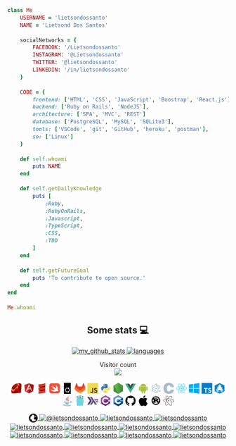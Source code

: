 ```ruby
class Me
    USERNAME = 'lietsondossanto'
    NAME = 'Lietsond Dos Santos'
    
    socialNetworks = {
        FACEBOOK: '/Lietsondossanto'
        INSTAGRAM: '@Lietsondossanto'
        TWITTER: '@lietsondossanto'
        LINKEDIN: '/in/lietsondossanto'
    }
    
    CODE = {
        frontend: ['HTML', 'CSS', 'JavaScript', 'Boostrap', 'React.js'],
        backend: ['Ruby on Rails', 'NodeJS'],
        architecture: ['SPA', 'MVC', 'REST']
        database: ['PostgreSQL', 'MySQL', 'SQLite3'],
        tools: ['VSCode', 'git', 'GitHub', 'heroku', 'postman'],
        so: ['Linux']
    }
    
    def self.whoami
        puts NAME
    end
    
    def self.getDailyKnowledge
        puts [
            :Ruby,
            :RubyOnRails,
            :Javascript,
            :TypeScript,
            :CSS,
            :TDD
        ]
    end

    def self.getFutureGoal
        puts 'To contribute to open source.'
    end
end

Me.whoami
```


<h2 align="center">Some stats 💻</h2>
<!-- status codes -->
<a align="center" href="https://lietsondossanto.github.io">
    <p align="center">
    <img src="https://github-readme-stats.vercel.app/api?username=lietsondossanto&show_icons=true&theme=dracula" alt="my_github_stats" height="170" />&nbsp;<img src="https://github-readme-stats.vercel.app/api/top-langs/?username=lietsondossanto&layout=compact&theme=dracula" alt="languages" height="170">
    </p>
</a>

<p align="center"> 
  Visitor count<br>
  <img src="https://profile-counter.glitch.me/lietsondossanto/count.svg" />
</p>

<!-- programming langs i work-->
<p align="center">
<img src="https://raw.githubusercontent.com/devicons/devicon/master/icons/ruby/ruby-original.svg" width="25px" height="25px"/>
<img src="https://raw.githubusercontent.com/devicons/devicon/master/icons/angularjs/angularjs-original.svg" width="25px" height="25px"/>
<img src="https://raw.githubusercontent.com/devicons/devicon/master/icons/scala/scala-original.svg" width="25px" height="25px"/>
<img src="https://raw.githubusercontent.com/devicons/devicon/master/icons/swift/swift-original.svg" width="25px" height="25px"/>
<img src="https://raw.githubusercontent.com/devicons/devicon/master/icons/ubuntu/ubuntu-plain.svg" width="25px" height="25px"/>
<img src="https://raw.githubusercontent.com/devicons/devicon/master/icons/gitlab/gitlab-original.svg" width="25px" height="25px"/>
<img src="https://raw.githubusercontent.com/devicons/devicon/master/icons/javascript/javascript-original.svg" width="25px" height="25px"/>
<img src="https://raw.githubusercontent.com/devicons/devicon/master/icons/python/python-original.svg" width="25px" height="25px"/>
<img src="https://raw.githubusercontent.com/devicons/devicon/master/icons/nodejs/nodejs-original.svg" width="25px" height="25px"/>
<img src="https://raw.githubusercontent.com/devicons/devicon/master/icons/vuejs/vuejs-original.svg" width="25px" height="25px"/>
<img src="https://raw.githubusercontent.com/devicons/devicon/master/icons/android/android-original.svg" width="25px" height="25px"/>
<img src="https://raw.githubusercontent.com/devicons/devicon/master/icons/electron/electron-original.svg" width="25px" height="25px"/>
<img src="https://raw.githubusercontent.com/devicons/devicon/master/icons/c/c-original.svg" width="25px" height="25px"/>
<img src="https://raw.githubusercontent.com/devicons/devicon/master/icons/react/react-original.svg" width="25px" height="25px"/>
<img src="https://raw.githubusercontent.com/devicons/devicon/master/icons/windows8/windows8-original.svg" width="25px" height="25px"/>
<img src="https://raw.githubusercontent.com/devicons/devicon/master/icons/typescript/typescript-original.svg" width="25px" height="25px"/>
<img src="https://raw.githubusercontent.com/devicons/devicon/master/icons/krakenjs/krakenjs-original.svg" width="25px" height="25px"/>
<img src="https://raw.githubusercontent.com/devicons/devicon/master/icons/java/java-original.svg" width="25px" height="25px"/>
<img src="https://raw.githubusercontent.com/devicons/devicon/master/icons/go/go-original.svg" width="25px" height="25px"/>
<img src="https://raw.githubusercontent.com/devicons/devicon/master/icons/haskell/haskell-original.svg" width="25px" height="25px"/>
<img src="https://raw.githubusercontent.com/devicons/devicon/master/icons/csharp/csharp-original.svg" width="25px" height="25px"/>
<img src="https://raw.githubusercontent.com/devicons/devicon/master/icons/cplusplus/cplusplus-original.svg" width="25px" height="25px"/>
<img src="https://raw.githubusercontent.com/devicons/devicon/master/icons/github/github-original.svg" width="25px" height="25px"/>
<img src="https://raw.githubusercontent.com/devicons/devicon/master/icons/apple/apple-original.svg" width="25px" height="25px"/>
<img src="https://raw.githubusercontent.com/devicons/devicon/master/icons/rust/rust-plain.svg" width="25px" height="25px"/>
<img src="https://raw.githubusercontent.com/devicons/devicon/master/icons/atom/atom-original.svg" width="25px" height="25px"/>
</p>

 <!-- websites and link -->
<p align="center">
<a href="https://lietsondossanto.github.io" target="blank">
<img align="center" src="https://raw.githubusercontent.com/iconic/open-iconic/master/svg/globe.svg" alt="@lietsondossanto" height="20" width="20" />
</a>
<a href="https://medium.com/@lietsondossanto" target="blank">
<img align="center" src="https://cdn.jsdelivr.net/npm/simple-icons@3.0.1/icons/medium.svg" alt="@lietsondossanto" height="20" width="20" />
</a>
<a href="https://linkedin.com/in/lietsondossanto" target="blank">
<img align="center" src="https://cdn.jsdelivr.net/npm/simple-icons@3.0.1/icons/linkedin.svg" alt="lietsondossanto" height="20" width="20" />
</a>
<a href="https://twitter.com/lietsondossanto" target="blank">
<img align="center" src="https://cdn.jsdelivr.net/npm/simple-icons@3.0.1/icons/twitter.svg" alt="lietsondossanto" height="20" width="20" />
</a>
<a href="https://twitch.tv/lietsondossanto" target="blank">
<img align="center" src="https://cdn.jsdelivr.net/npm/simple-icons@3.0.1/icons/twitch.svg" alt="lietsondossanto" height="20" width="20" />
</a>
<a href="https://www.reddit.com/user/lietsondossanto" target="blank">
<img align="center" src="https://cdn.jsdelivr.net/npm/simple-icons@3.0.1/icons/reddit.svg" alt="lietsondossanto" height="20" width="20" />
</a>
<a href="https://www.discord.com/channels/784013344561561630" target="blank">
<img align="center" src="https://cdn.jsdelivr.net/npm/simple-icons@3.0.1/icons/discord.svg" alt="lietsondossanto" height="20" width="20" />
</a>
<a href="https://github.com/lietsondossanto" target="blank">
<img align="center" src="https://cdn.jsdelivr.net/npm/simple-icons@3.0.1/icons/github.svg" alt="lietsondossanto" height="20" width="20" />
</a>
<a href="https://gitlab.com/lietsondossanto" target="blank">
<img align="center" src="https://cdn.jsdelivr.net/npm/simple-icons@3.0.1/icons/gitlab.svg" alt="lietsondossanto" height="20" width="20" />
</a>
<a href="https://t.me/lietsondossanto" target="blank">
<img align="center" src="https://cdn.jsdelivr.net/npm/simple-icons@3.0.1/icons/telegram.svg" alt="lietsondossanto" height="20" width="20" />
</a>
<a href="https://open.spotify.com/user/27nmzpwwd5wwhxvirwxb7cnk0?si=yDCPfpUPRjiIQRtBJr0LfQ" target="blank">
<img align="center" src="https://cdn.jsdelivr.net/npm/simple-icons@3.0.1/icons/spotify.svg" alt="lietsondossanto" height="20" width="20" />
</a>
<a href="https://soundcloud.com/lietsondossanto" target="blank">
<img align="center" src="https://cdn.jsdelivr.net/npm/simple-icons@3.0.1/icons/soundcloud.svg" alt="lietsondossanto" height="20" width="20" />
</a>
</p>
</div>


<!--
**lietson/lietson** is a ✨ _special_ ✨ repository because its `README.md` (this file) appears on your GitHub profile.

Here are some ideas to get you started:

- 🔭 I’m currently working on ...
- 🌱 I’m currently learning ...
- 👯 I’m looking to collaborate on ...
- 🤔 I’m looking for help with ...
- 💬 Ask me about ...
- 📫 How to reach me: ...
- 😄 Pronouns: ...
- ⚡ Fun fact: ...
-->
